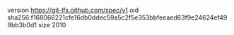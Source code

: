 version https://git-lfs.github.com/spec/v1
oid sha256:f168066221cfe16db0ddec59a5c2f5e353bbfeeaed63f9e24624ef499bb3b0d1
size 2010
